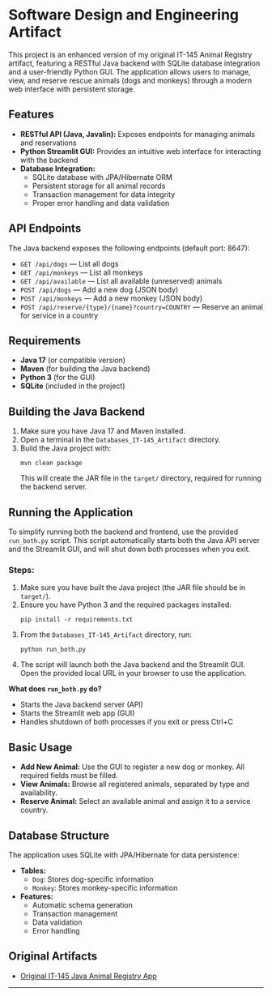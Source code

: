 # Software Design and Engineering Artifact

This project is an enhanced version of my original IT-145 Animal Registry artifact, featuring a RESTful Java backend with SQLite database integration and a user-friendly Python GUI. The application allows users to manage, view, and reserve rescue animals (dogs and monkeys) through a modern web interface with persistent storage.

## Features
- **RESTful API (Java, Javalin):** Exposes endpoints for managing animals and reservations
- **Python Streamlit GUI:** Provides an intuitive web interface for interacting with the backend
- **Database Integration:** 
  - SQLite database with JPA/Hibernate ORM
  - Persistent storage for all animal records
  - Transaction management for data integrity
  - Proper error handling and data validation

## API Endpoints
The Java backend exposes the following endpoints (default port: 8647):

- `GET /api/dogs` — List all dogs
- `GET /api/monkeys` — List all monkeys
- `GET /api/available` — List all available (unreserved) animals
- `POST /api/dogs` — Add a new dog (JSON body)
- `POST /api/monkeys` — Add a new monkey (JSON body)
- `POST /api/reserve/{type}/{name}?country=COUNTRY` — Reserve an animal for service in a country

## Requirements

- **Java 17** (or compatible version)
- **Maven** (for building the Java backend)
- **Python 3** (for the GUI)
- **SQLite** (included in the project)

## Building the Java Backend

1. Make sure you have Java 17 and Maven installed.
2. Open a terminal in the `Databases_IT-145_Artifact` directory.
3. Build the Java project with:
   ```
   mvn clean package
   ```
   This will create the JAR file in the `target/` directory, required for running the backend server.

## Running the Application

To simplify running both the backend and frontend, use the provided `run_both.py` script. This script automatically starts both the Java API server and the Streamlit GUI, and will shut down both processes when you exit.

### Steps:
1. Make sure you have built the Java project (the JAR file should be in `target/`).
2. Ensure you have Python 3 and the required packages installed:
   ```
   pip install -r requirements.txt
   ```
3. From the `Databases_IT-145_Artifact` directory, run:
   ```
   python run_both.py
   ```
4. The script will launch both the Java backend and the Streamlit GUI. Open the provided local URL in your browser to use the application.

**What does `run_both.py` do?**
- Starts the Java backend server (API)
- Starts the Streamlit web app (GUI)
- Handles shutdown of both processes if you exit or press Ctrl+C

## Basic Usage
- **Add New Animal:** Use the GUI to register a new dog or monkey. All required fields must be filled.
- **View Animals:** Browse all registered animals, separated by type and availability.
- **Reserve Animal:** Select an available animal and assign it to a service country.

## Database Structure
The application uses SQLite with JPA/Hibernate for data persistence:
- **Tables:**
  - `Dog`: Stores dog-specific information
  - `Monkey`: Stores monkey-specific information
- **Features:**
  - Automatic schema generation
  - Transaction management
  - Data validation
  - Error handling

## Original Artifacts
- [Original IT-145 Java Animal Registry App](https://github.com/JThomasDevs/SNHU-Portfolio/tree/main/Java%20Animal%20Registry%20App)
---